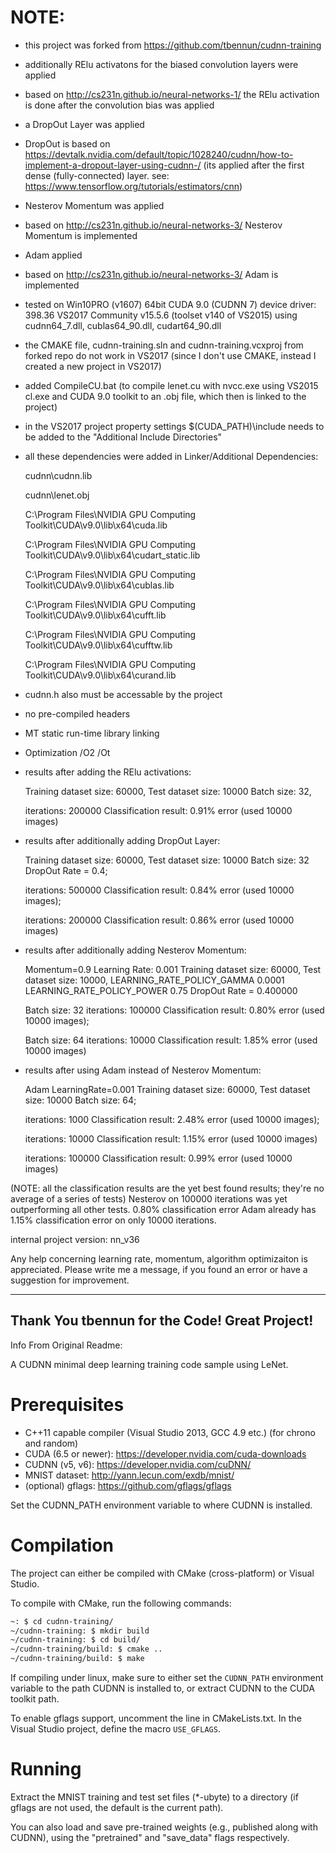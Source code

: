 NOTE:
=====

- this project was forked from https://github.com/tbennun/cudnn-training
- additionally RElu activatons for the biased convolution layers were applied
- based on http://cs231n.github.io/neural-networks-1/ the RElu activation is done after the convolution bias was applied
- a DropOut Layer was applied
- DropOut is based on https://devtalk.nvidia.com/default/topic/1028240/cudnn/how-to-implement-a-dropout-layer-using-cudnn-/
  (its applied  after the first dense (fully-connected) layer.  see: https://www.tensorflow.org/tutorials/estimators/cnn)
- Nesterov Momentum was applied
- based on http://cs231n.github.io/neural-networks-3/ Nesterov Momentum is implemented
- Adam applied
- based on http://cs231n.github.io/neural-networks-3/ Adam is implemented
- tested on Win10PRO (v1607) 64bit CUDA 9.0 (CUDNN 7) device driver: 398.36 VS2017 Community v15.5.6 (toolset v140 of VS2015)  using cudnn64_7.dll, cublas64_90.dll, cudart64_90.dll
- the CMAKE file, cudnn-training.sln and cudnn-training.vcxproj from forked repo do not work in VS2017 (since I don't use CMAKE, instead I created a new project in VS2017)
- added CompileCU.bat (to compile lenet.cu with nvcc.exe using VS2015 cl.exe and CUDA 9.0 toolkit to an .obj file, which then is linked   to the project)
- in the VS2017 project property settings  $(CUDA_PATH)\include needs to be added to the "Additional Include Directories"
- all these dependencies were added in Linker/Additional Dependencies:

   cudnn\cudnn.lib
   
   cudnn\lenet.obj
   
   C:\Program Files\NVIDIA GPU Computing Toolkit\CUDA\v9.0\lib\x64\cuda.lib
   
   C:\Program Files\NVIDIA GPU Computing Toolkit\CUDA\v9.0\lib\x64\cudart_static.lib
   
   C:\Program Files\NVIDIA GPU Computing Toolkit\CUDA\v9.0\lib\x64\cublas.lib
   
   C:\Program Files\NVIDIA GPU Computing Toolkit\CUDA\v9.0\lib\x64\cufft.lib
   
   C:\Program Files\NVIDIA GPU Computing Toolkit\CUDA\v9.0\lib\x64\cufftw.lib
   
   C:\Program Files\NVIDIA GPU Computing Toolkit\CUDA\v9.0\lib\x64\curand.lib
   
- cudnn.h also must be accessable by the project   
- no pre-compiled headers
- MT static run-time library linking
- Optimization /O2 /Ot
- results after adding the RElu activations: 

   Training dataset size: 60000, Test dataset size: 10000 Batch size: 32, 
   
   iterations: 200000 Classification result: 0.91% error (used 10000 images)   
   
- results after additionally adding DropOut Layer:

   Training dataset size: 60000, Test dataset size: 10000 Batch size: 32 DropOut Rate = 0.4;
   
   iterations: 500000 Classification result: 0.84% error (used 10000 images);
   
   iterations: 200000 Classification result: 0.86% error (used 10000 images)
   
- results after additionally adding Nesterov Momentum:

   Momentum=0.9 Learning Rate: 0.001
   Training dataset size: 60000, Test dataset size: 10000,
   LEARNING_RATE_POLICY_GAMMA 0.0001
   LEARNING_RATE_POLICY_POWER 0.75
   DropOut Rate = 0.400000
   
   Batch size: 32  iterations: 100000 Classification result: 0.80% error (used 10000 images);
  
   Batch size: 64   iterations: 10000 Classification result: 1.85% error (used 10000 images)   
      
- results after using Adam instead of  Nesterov Momentum:

  Adam   LearningRate=0.001 Training dataset size: 60000, Test dataset size: 10000 Batch size: 64;
  
  iterations: 1000 Classification result: 2.48% error (used 10000 images);
  
  iterations: 10000 Classification result: 1.15% error (used 10000 images)
  
  iterations: 100000 Classification result: 0.99% error (used 10000 images)

  
(NOTE: all the classification results are the yet best found results; they're no average of a series of tests)
Nesterov on 100000 iterations was yet outperforming all other tests.  0.80% classification error
Adam already has 1.15% classification error on only 10000 iterations. 

internal project version: nn_v36


Any help concerning learning rate, momentum, algorithm optimizaiton is appreciated. Please write me a message, if you found an error or have a suggestion for improvement.

---------------------------------------------------------------------------------------------------------------
Thank You tbennun for the Code! Great Project!
---------------------------------------------------------------------------------------------------------------

Info From Original Readme:




A CUDNN minimal deep learning training code sample using LeNet.

Prerequisites
=============

* C++11 capable compiler (Visual Studio 2013, GCC 4.9 etc.) (for chrono and random)
* CUDA (6.5 or newer): https://developer.nvidia.com/cuda-downloads
* CUDNN (v5, v6): https://developer.nvidia.com/cuDNN/
* MNIST dataset: http://yann.lecun.com/exdb/mnist/
* (optional) gflags: https://github.com/gflags/gflags

Set the CUDNN_PATH environment variable to where CUDNN is installed.


Compilation
===========

The project can either be compiled with CMake (cross-platform) or Visual Studio.

To compile with CMake, run the following commands:
```bash
~: $ cd cudnn-training/
~/cudnn-training: $ mkdir build
~/cudnn-training: $ cd build/
~/cudnn-training/build: $ cmake ..
~/cudnn-training/build: $ make
```

If compiling under linux, make sure to either set the ```CUDNN_PATH``` environment variable to the path CUDNN is installed to, or extract CUDNN to the CUDA toolkit path.

To enable gflags support, uncomment the line in CMakeLists.txt. In the Visual Studio project, define the macro ```USE_GFLAGS```.

Running
=======

Extract the MNIST training and test set files (*-ubyte) to a directory (if gflags are not used, the default is the current path).

You can also load and save pre-trained weights (e.g., published along with CUDNN), using the "pretrained" and "save_data" flags respectively.
